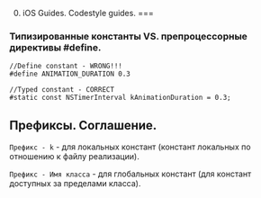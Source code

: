0. iOS Guides. Codestyle guides.
=== 

### Типизированные константы VS. препроцессорные директивы #define.

```objc
//Define constant - WRONG!!!
#define ANIMATION_DURATION 0.3
```

```objc
//Typed constant - CORRECT
#static const NSTimerInterval kAnimationDuration = 0.3;
```

## Префиксы. Соглашение.

```Префикс - k``` - для локальных констант (констант локальных по отношению к файлу реализации).

```Префикс - Имя класса``` - для глобальных констант (для констант доступных за пределами класса).








